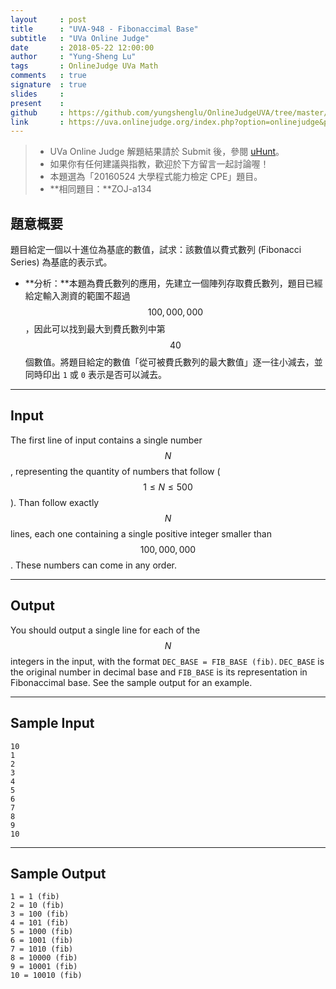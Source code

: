 ```yaml
---
layout     : post
title      : "UVA-948 - Fibonaccimal Base"
subtitle   : "UVa Online Judge"
date       : 2018-05-22 12:00:00
author     : "Yung-Sheng Lu"
tags       : OnlineJudge UVa Math
comments   : true
signature  : true
slides     : 
present    :
github     : https://github.com/yungshenglu/OnlineJudgeUVA/tree/master/UVA-948
link       : https://uva.onlinejudge.org/index.php?option=onlinejudge&page=show_problem&problem=889
---
```


> * UVa Online Judge 解題結果請於 Submit 後，參閱 [uHunt](https://uhunt.onlinejudge.org/)。
> * 如果你有任何建議與指教，歡迎於下方留言一起討論喔！
> * 本題選為「20160524 大學程式能力檢定 CPE」題目。
> * **相同題目：**ZOJ-a134

## 題意概要

題目給定一個以十進位為基底的數值，試求：該數值以費式數列 (Fibonacci Series) 為基底的表示式。
* **分析：**本題為費氏數列的應用，先建立一個陣列存取費氏數列，題目已經給定輸入測資的範圍不超過 $$100,000,000$$，因此可以找到最大到費氏數列中第 $$40$$ 個數值。將題目給定的數值「從可被費氏數列的最大數值」逐一往小減去，並同時印出 `1` 或 `0` 表示是否可以減去。

---
## Input

The first line of input contains a single number $$N$$, representing the quantity of numbers that follow
($$1 \le N \le 500$$). Than follow exactly $$N$$ lines, each one containing a single positive integer smaller than $$100,000,000$$. These numbers can come in any order.

---
## Output

You should output a single line for each of the $$N$$ integers in the input, with the format `DEC_BASE = FIB_BASE (fib)`. `DEC_BASE` is the original number in decimal base and `FIB_BASE` is its representation in Fibonaccimal base. See the sample output for an example.

---
## Sample Input

```
10
1
2
3
4
5
6
7
8
9
10
```

---
## Sample Output

```
1 = 1 (fib)
2 = 10 (fib)
3 = 100 (fib)
4 = 101 (fib)
5 = 1000 (fib)
6 = 1001 (fib)
7 = 1010 (fib)
8 = 10000 (fib)
9 = 10001 (fib)
10 = 10010 (fib)
```